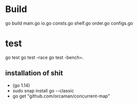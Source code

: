 
# Build

go build main.go io.go consts.go shelf.go order.go configs.go

# test

go test
go test -race
go test -bench=.


## installation of shit

- (go 1.14)
- sudo snap install go --classic
- go get "github.com/orcaman/concurrent-map"
